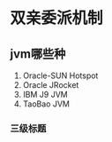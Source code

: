 #   双亲委派机制
##  jvm哪些种

1. Oracle-SUN Hotspot
2. Oracle JRocket
3. IBM J9 JVM
4. TaoBao JVM

### 三级标题